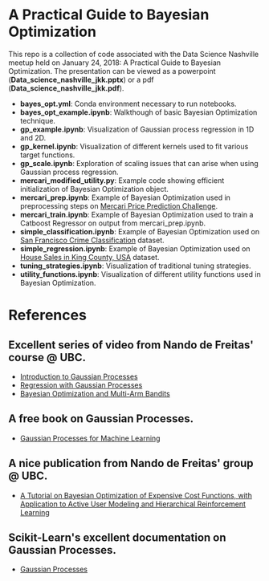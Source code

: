 # A Practical Guide to Bayesian Optimization
This repo is a collection of code associated with the Data Science Nashville meetup held on January 24, 2018: A Practical Guide to Bayesian Optimization. The presentation can be viewed as a powerpoint (**Data_science_nashville_jkk.pptx**) or a pdf (**Data_science_nashville_jkk.pdf**).

- **bayes_opt.yml**: Conda environment necessary to run notebooks.
- **bayes_opt_example.ipynb**: Walkthough of basic Bayesian Optimization technique.
- **gp_example.ipynb**: Visualization of Gaussian process regression in 1D and 2D.
- **gp_kernel.ipynb**: Visualization of different kernels used to fit various target functions.
- **gp_scale.ipynb**: Exploration of scaling issues that can arise when using Gaussian process regression.
- **mercari_modified_utility.py**: Example code showing efficient initialization of Bayesian Optimization object.
- **mercari_prep.ipynb**: Example of Bayesian Optimization used in preprocessing steps on [Mercari Price Prediction Challenge](https://www.kaggle.com/c/mercari-price-suggestion-challenge).
- **mercari_train.ipynb**: Example of Bayesian Optimization used to train a Catboost Regressor on output from mercari_prep.ipynb.
- **simple_classification.ipynb**: Example of Bayesian Optimization used on [San Francisco Crime Classification](https://www.kaggle.com/c/sf-crime) dataset.
- **simple_regression.ipynb**: Example of Bayesian Optimization used on [House Sales in King County, USA](https://www.kaggle.com/harlfoxem/housesalesprediction) dataset.
- **tuning_strategies.ipynb**: Visualization of traditional tuning strategies.
- **utility_functions.ipynb**: Visualization of different utility functions used in Bayesian Optimization.

# References
## Excellent series of video from Nando de Freitas' course @ UBC.
- [Introduction to Gaussian Processes](https://www.youtube.com/watch?v=4vGiHC35j9s&t=1s)
- [Regression with Gaussian Processes](https://www.youtube.com/watch?v=MfHKW5z-OOA)
- [Bayesian Optimization and Multi-Arm Bandits](https://www.youtube.com/watch?v=vz3D36VXefI)
## A free book on Gaussian Processes.
- [Gaussian Processes for Machine Learning](http://www.gaussianprocess.org/gpml/)
## A nice publication from Nando de Freitas' group @ UBC.
- [A Tutorial on Bayesian Optimization of Expensive Cost Functions, with Application to Active User Modeling and Hierarchical Reinforcement Learning](https://arxiv.org/pdf/1012.2599v1.pdf)
## Scikit-Learn's excellent documentation on Gaussian Processes.
- [Gaussian Processes](http://scikit-learn.org/stable/modules/gaussian_process.html)
